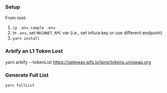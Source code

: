 ### Setup
From root:

1. `cp .env.sample .env`
2. In `.env`, set `MAINNET_RPC` var (i.e., set infura key or use different endpoint)
3. `yarn install`

### Arbify an L1 Token Lost

yarn arbify --tokenList https://gateway.ipfs.io/ipns/tokens.uniswap.org

### Generate Full List

`yarn fullList`